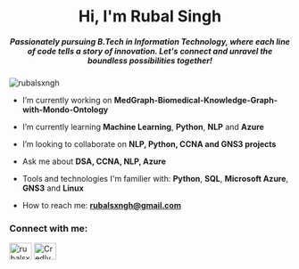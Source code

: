 <h1 align="center">Hi, I'm Rubal Singh</h1>
<h5 align="center">Passionately pursuing B.Tech in Information Technology, where each line of code tells a story of innovation. Let's connect and unravel the boundless possibilities together!</h5>
<p align="left"> <img src="https://komarev.com/ghpvc/?username=rubalsxngh&label=Profile%20views&color=0e75b6&style=flat" alt="rubalsxngh" /> </p>

- I’m currently working on **MedGraph-Biomedical-Knowledge-Graph-with-Mondo-Ontology**

- I’m currently learning **Machine Learning**, **Python**, **NLP** and **Azure**

- I’m looking to collaborate on **NLP, Python, CCNA and GNS3 projects**

- Ask me about **DSA, CCNA, NLP, Azure**

- Tools and technologies I'm familier with: **Python**, **SQL**, **Microsoft Azure**, **GNS3** and **Linux**

- How to reach me: **rubalsxngh@gmail.com**

<h3 align="left">Connect with me:</h3>
<p align="left">
<a href="https://linkedin.com/in/rubalsxngh" target="_blank"><img align="center" src="https://raw.githubusercontent.com/rahuldkjain/github-profile-readme-generator/master/src/images/icons/Social/linked-in-alt.svg" alt="rubalsxngh" height="30" width="40" /></a>
<a href="https://www.credly.com/users/rubal-singh.ee1d4b69" target="_blank"><img align="center" src="https://info.credly.com/hubfs/Credly_images_2022/Logo.svg" alt="Credly" height="30" width="40" /></a>
</p>
